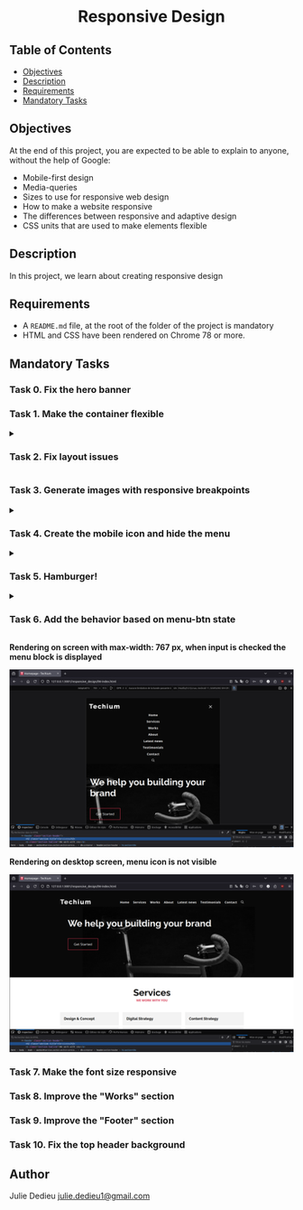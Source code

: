 # <p align="center">Responsive Design</p>

## Table of Contents

- [Objectives](#objectives)
- [Description](#Descritpion)
- [Requirements](#requirements)
- [Mandatory Tasks](#Mandatory-Tasks)

## Objectives

At the end of this project, you are expected to be able to explain to anyone, without the help of Google:

- Mobile-first design
- Media-queries
- Sizes to use for responsive web design
- How to make a website responsive
- The differences between responsive and adaptive design
- CSS units that are used to make elements flexible

## Description

In this project, we learn about creating responsive design

## Requirements
 
- A `README.md` file, at the root of the folder of the project is mandatory
- HTML and CSS have been rendered on Chrome 78 or more.


## Mandatory Tasks

### Task 0. Fix the hero banner
### Task 1. Make the container flexible


<details close>
<summary>

### Task 2. Fix layout issues

</summary>

Add media queries to adapt to different screen size.

<p><bold>Rendering on wide screen</bold></p>
<div style="text-align: center">

<img src="./images/screenshots/task2_1.png" width="650px">

<p><bold>Rendering on screen with max-width: 767px</bold></p>
<img src="./images/screenshots/task2_2.png" width="650px">

</div>
</details>

### Task 3. Generate images with responsive breakpoints

<details close><summary>

### Task 4. Create the mobile icon and hide the menu

</summary>

Create the mobile icon and hide the menu.

<p><strong>Rendering on screen with max-width: 767px, the check box is the input</strong></p>
<div style="text-align: center">

<img src="./images/screenshots/task4.png" width="650px">

</div>
</details>

<details close><summary>

### Task 5. Hamburger!

</summary>

Create an “hamburger” icon just with CSS.

<p><strong>Rendering of the hamburger on max-width: 767px</strong></p>
<div style="text-align: center">

<img src="./images/screenshots/task5.png" width="650px">

</div>
</details>

<details close><summary>

### Task 6. Add the behavior based on menu-btn state
</summary>

Add the behavior based on menu-btn state.

<p><strong>Rendering on screen with max-width: 767px, when the input is unchecked the menu is not displayed</strong></p>
<div style="text-align: center">

<img src="./images/screenshots/task6_1.png" width="650px">

</div>
</details>

<p><strong>Rendering on screen with max-width: 767 px, when input is checked the menu block is displayed</strong></p>
<div style="text-align: center">

<img src="./images/screenshots/task6_2.png" width="650px">

</div>
</details>

<p><strong>Rendering on desktop screen, menu icon is not visible</strong></p>
<div style="text-align: center">

<img src="./images/screenshots/task6_3.png" width="650px">

</div>
</details>

### Task 7. Make the font size responsive
### Task 8. Improve the "Works" section
### Task 9. Improve the "Footer" section
### Task 10. Fix the top header background

## Author

Julie Dedieu <julie.dedieu1@gmail.com>
